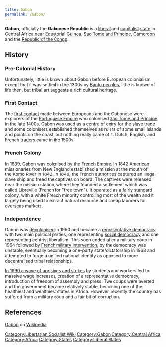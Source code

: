 ```yaml
---
title: Gabon
permalink: /Gabon/
---
```


**Gabon**, officially the **Gabonese Republic** is a
[liberal](Liberalism "wikilink") and [capitalist](Capitalism "wikilink")
[state](List_of_States "wikilink") in Central Africa near [Equatorial
Guinea](Equatorial_Guinea "wikilink"), [Sao Tome and
Principe](Sao_Tome_and_Principe "wikilink"),
[Cameroon](Cameroon "wikilink") and the [Republic of the
Congo](Republic_of_the_Congo "wikilink").

## History

### Pre-Colonial History

Unfortunately, little is known about Gabon before European colonialism
except that it was settled in the 1300s by [Bantu
peoples](Bantu_Peoples "wikilink"), little is known of life then, but
tribal art suggests a rich cultural heritage.

### First Contact

The [first contact](First_Contact_(Concept) "wikilink") made between
Europeans and the Gabonese were explorers of the [Portuguese
Empire](Portuguese_Empire "wikilink") who colonised [São Tomé and
Príncipe](Sao_Tome_and_Principe "wikilink") in the late 1400s. Gabon was
used as a centre of entry for the [slave
trade](Atlantic_Slave_Trade "wikilink") and some colonisers established
themselves as rulers of some small islands and points on the coast, but
nothing really came of it. Dutch, English, and French traders came in
the 1500s.

### French Colony

In 1839, Gabon was colonised by the [French
Empire](French_Empire "wikilink"). In 1842
[American](United_States_of_America "wikilink") missionaries from New
England established a mission at the mouth of the Komo River in 1842. In
1849, the French authorities captured an illegal slave ship and freed
the captives on board. The captives were released near the mission
station, where they founded a settlement which was
called Libreville (French for "free town"). It operated as a fairly
standard colony, with a white French minority controlling most of the
wealth and it largely being used to extract natural resource and cheap
laborers for overseas markets.

### Independence

Gabon was [decolonised](Decolonisation "wikilink") in 1960 and became a
[representative democracy](Representative_Democracy "wikilink") with two
main political parties, one representing [social
democracy](Social_Democracy "wikilink") and one representing centrist
liberalism. This soon ended after a military coup in 1964 followed by
[French military intervention](Francafrique "wikilink"), by the
democracy was unstable, eventually becoming a one-party
state/dictatorship in 1968 and attempted to forge a unified national
identity as opposed to more decentralised tribal relationships.

[In 1990 a wave of uprisings and
strikes](Gabon_Uprising_(1990) "wikilink") by students and workers led
to massive wage increases, creation of a representative democracy,
introduction of freedom of assembly and press. Two coups were averted
and the government became relatively stable, becoming one of the
healthiest and wealthiest states in Africa. However, recently the
country has suffered from a military coup and a fair bit of corruption.

## References

[Gabon](https://en.wikipedia.org/wiki/Gabon) on
[Wikipedia](Wikipedia "wikilink")

[Category:Libertarian Socialist
Wiki](Category:Libertarian_Socialist_Wiki "wikilink")
[Category:Gabon](Category:Gabon "wikilink") [Category:Central
Africa](Category:Central_Africa "wikilink")
[Category:Africa](Category:Africa "wikilink")
[Category:States](Category:States "wikilink") [Category:Liberal
States](Category:Liberal_States "wikilink")